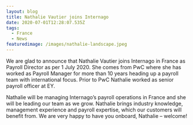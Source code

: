 ```yaml
---
layout: blog
title: Nathalie Vautier joins Internago
date: 2020-07-01T12:28:07.535Z
tags:
  - France
  - News
featuredimage: /images/nathalie-landscape.jpeg
---
```

<!--StartFragment-->

We are glad to announce that Nathalie Vautier joins Internago in France as Payroll Director as per 1 July 2020. She comes from PwC where she has worked as Payroll Manager for more than 10 years heading up a payroll team with international focus. Prior to PwC Nathalie worked as senior payroll officer at EY.

Nathalie will be managing Internago’s payroll operations in France and she will be leading our team as we grow. Nathalie brings industry knowledge, management experience and payroll expertise, which our customers will benefit from. We are very happy to have you onboard, Nathalie – welcome!

<!--EndFragment-->